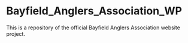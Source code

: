 # Bayfield_Anglers_Association_WP
This is a repository of the official Bayfield Anglers Association website project.
